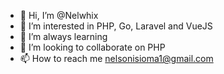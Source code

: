 - 👋 Hi, I’m @Nelwhix
- 👀 I’m interested in PHP, Go, Laravel and VueJS
- 🌱 I’m always learning
- 💞️ I’m looking to collaborate on PHP
- 📫 How to reach me nelsonisioma1@gmail.com


